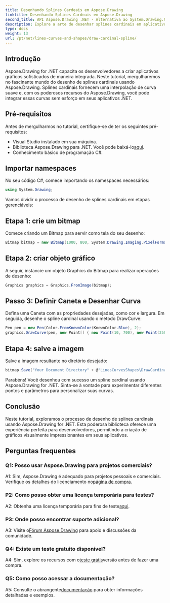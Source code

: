 ```yaml
---
title: Desenhando Splines Cardeais em Aspose.Drawing
linktitle: Desenhando Splines Cardeais em Aspose.Drawing
second_title: API Aspose.Drawing .NET - Alternativa ao System.Drawing.Common
description: Explore a arte de desenhar splines cardinais em aplicativos .NET com Aspose.Drawing. Crie curvas suaves sem esforço.
type: docs
weight: 13
url: /pt/net/lines-curves-and-shapes/draw-cardinal-spline/
---
```

## Introdução

Aspose.Drawing for .NET capacita os desenvolvedores a criar aplicativos gráficos sofisticados de maneira integrada. Neste tutorial, mergulharemos no fascinante mundo do desenho de splines cardinais usando Aspose.Drawing. Splines cardinais fornecem uma interpolação de curva suave e, com os poderosos recursos do Aspose.Drawing, você pode integrar essas curvas sem esforço em seus aplicativos .NET.

## Pré-requisitos

Antes de mergulharmos no tutorial, certifique-se de ter os seguintes pré-requisitos:

- Visual Studio instalado em sua máquina.
-  Biblioteca Aspose.Drawing para .NET. Você pode baixá-lo[aqui](https://releases.aspose.com/drawing/net/).
- Conhecimento básico de programação C#.

## Importar namespaces

No seu código C#, comece importando os namespaces necessários:

```csharp
using System.Drawing;
```

Vamos dividir o processo de desenho de splines cardinais em etapas gerenciáveis:

## Etapa 1: crie um bitmap

Comece criando um Bitmap para servir como tela do seu desenho:

```csharp
Bitmap bitmap = new Bitmap(1000, 800, System.Drawing.Imaging.PixelFormat.Format32bppPArgb);
```

## Etapa 2: criar objeto gráfico

A seguir, instancie um objeto Graphics do Bitmap para realizar operações de desenho:

```csharp
Graphics graphics = Graphics.FromImage(bitmap);
```

## Passo 3: Definir Caneta e Desenhar Curva

Defina uma Caneta com as propriedades desejadas, como cor e largura. Em seguida, desenhe o spline cardinal usando o método DrawCurve:

```csharp
Pen pen = new Pen(Color.FromKnownColor(KnownColor.Blue), 2);
graphics.DrawCurve(pen, new Point[] { new Point(10, 700), new Point(250, 500), new Point(500, 10), new Point(750, 500), new Point(990, 700) });
```

## Etapa 4: salve a imagem

Salve a imagem resultante no diretório desejado:

```csharp
bitmap.Save("Your Document Directory" + @"LinesCurvesShapes\DrawCardinalSpline_out.png");
```

Parabéns! Você desenhou com sucesso um spline cardinal usando Aspose.Drawing for .NET. Sinta-se à vontade para experimentar diferentes pontos e parâmetros para personalizar suas curvas.

## Conclusão

Neste tutorial, exploramos o processo de desenho de splines cardinais usando Aspose.Drawing for .NET. Esta poderosa biblioteca oferece uma experiência perfeita para desenvolvedores, permitindo a criação de gráficos visualmente impressionantes em seus aplicativos.

## Perguntas frequentes

### Q1: Posso usar Aspose.Drawing para projetos comerciais?

 A1: Sim, Aspose.Drawing é adequado para projetos pessoais e comerciais. Verifique os detalhes do licenciamento no[página de compra](https://purchase.aspose.com/buy).

### P2: Como posso obter uma licença temporária para testes?

 A2: Obtenha uma licença temporária para fins de teste[aqui](https://purchase.aspose.com/temporary-license/).

### P3: Onde posso encontrar suporte adicional?

 A3: Visite o[Fórum Aspose.Drawing](https://forum.aspose.com/c/diagram/17) para apoio e discussões da comunidade.

### Q4: Existe um teste gratuito disponível?

 A4: Sim, explore os recursos com o[teste grátis](https://releases.aspose.com/)versão antes de fazer uma compra.

### Q5: Como posso acessar a documentação?

 A5: Consulte o abrangente[documentação](https://reference.aspose.com/drawing/net/) para obter informações detalhadas e exemplos.